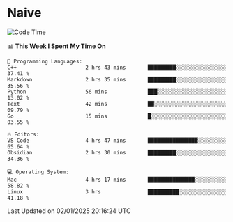 # Naive
<!-- ## 日拱一卒，功不唐捐 -->
<!-- [![GitHub Streak](https://streak-stats.demolab.com/?user=XiaoXKKK)](https://git.io/streak-stats) -->
<!--START_SECTION:waka-->
![Code Time](http://img.shields.io/badge/Code%20Time-177%20hrs%2043%20mins-blue)

📊 **This Week I Spent My Time On** 

```text
💬 Programming Languages: 
C++                      2 hrs 43 mins       █████████░░░░░░░░░░░░░░░░   37.41 % 
Markdown                 2 hrs 35 mins       █████████░░░░░░░░░░░░░░░░   35.56 % 
Python                   56 mins             ███░░░░░░░░░░░░░░░░░░░░░░   13.02 % 
Text                     42 mins             ██░░░░░░░░░░░░░░░░░░░░░░░   09.79 % 
Go                       15 mins             █░░░░░░░░░░░░░░░░░░░░░░░░   03.55 % 

🔥 Editors: 
VS Code                  4 hrs 47 mins       ████████████████░░░░░░░░░   65.64 % 
Obsidian                 2 hrs 30 mins       █████████░░░░░░░░░░░░░░░░   34.36 % 

💻 Operating System: 
Mac                      4 hrs 17 mins       ███████████████░░░░░░░░░░   58.82 % 
Linux                    3 hrs               ██████████░░░░░░░░░░░░░░░   41.18 % 
```


 Last Updated on 02/01/2025 20:16:24 UTC
<!--END_SECTION:waka-->

